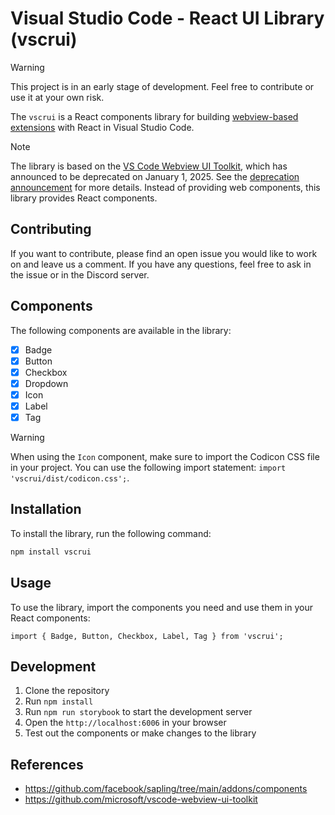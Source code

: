 # Visual Studio Code - React UI Library (vscrui)

> [!WARNING]
> This project is in an early stage of development. Feel free to contribute or use it at your own risk.

The `vscrui` is a React components library for building [webview-based extensions](https://code.visualstudio.com/api/extension-guides/webview) with React in Visual Studio Code.

> [!NOTE]
> The library is based on the [VS Code Webview UI Toolkit](https://github.com/microsoft/vscode-webview-ui-toolkit), which has announced to be deprecated on January 1, 2025. See the [deprecation announcement](https://github.com/microsoft/vscode-webview-ui-toolkit/issues/561) for more details. Instead of providing web components, this library provides React components.

## Contributing

If you want to contribute, please find an open issue you would like to work on and leave us a comment. If you have any questions, feel free to ask in the issue or in the Discord server.

## Components

The following components are available in the library:

- [x] Badge
- [x] Button
- [x] Checkbox
- [x] Dropdown
- [x] Icon
- [x] Label
- [x] Tag

> [!WARNING]
> When using the `Icon` component, make sure to import the Codicon CSS file in your project. You can use the following import statement: `import 'vscrui/dist/codicon.css';`.

## Installation

To install the library, run the following command:

```bash
npm install vscrui
```

## Usage

To use the library, import the components you need and use them in your React components:

```tsx
import { Badge, Button, Checkbox, Label, Tag } from 'vscrui';
```

## Development

1. Clone the repository
2. Run `npm install`
3. Run `npm run storybook` to start the development server
4. Open the `http://localhost:6006` in your browser
5. Test out the components or make changes to the library

## References

- <https://github.com/facebook/sapling/tree/main/addons/components>
- <https://github.com/microsoft/vscode-webview-ui-toolkit>
